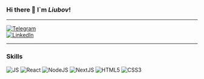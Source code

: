 ### Hi there 👋 I`m *Liubov*! 
*** 

[![Telegram](https://img.shields.io/badge/telegram-LiubovObrusnik-26A5E4?logo=telegram&logoColor=white&style=flat)](https://t.me/liubovobrusnik)  
[![LinkedIn](https://img.shields.io/badge/linkedIn-LiubovObrusnik-0A66C2?logo=linkedin&logoColor=white&style=flat)](https://www.linkedin.com/in/liubovobrusnik/)  
*** 
### Skills
![JS](https://img.shields.io/badge/-JavaScript-F7DF1E?logo=javascript&logoColor=white&style=for-the-badge)
![React](https://img.shields.io/badge/-React-61DAFB?logo=react&logoColor=white&style=for-the-badge)
![NodeJS](https://img.shields.io/badge/-Node.JS-339933?logo=node.js&logoColor=white&style=for-the-badge)
![NextJS](https://img.shields.io/badge/-Next.JS-000000?logo=next.js&logoColor=white&style=for-the-badge)
![HTML5](https://img.shields.io/badge/-HTML5-E34F26?logo=html5&logoColor=white&style=for-the-badge)
![CSS3](https://img.shields.io/badge/-CSS3-1572B6?logo=css3&logoColor=white&style=for-the-badge)
